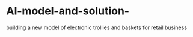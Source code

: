 # Al-model-and-solution-
building a new model of electronic trollies and baskets for retail business 
